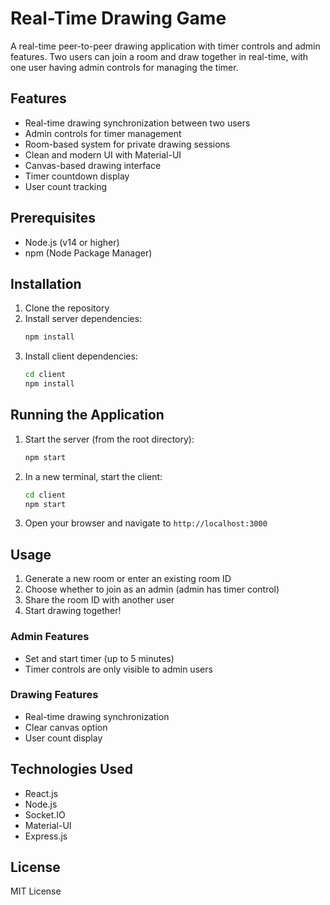 # Real-Time Drawing Game

A real-time peer-to-peer drawing application with timer controls and admin features. Two users can join a room and draw together in real-time, with one user having admin controls for managing the timer.

## Features

- Real-time drawing synchronization between two users
- Admin controls for timer management
- Room-based system for private drawing sessions
- Clean and modern UI with Material-UI
- Canvas-based drawing interface
- Timer countdown display
- User count tracking

## Prerequisites

- Node.js (v14 or higher)
- npm (Node Package Manager)

## Installation

1. Clone the repository
2. Install server dependencies:
   ```bash
   npm install
   ```
3. Install client dependencies:
   ```bash
   cd client
   npm install
   ```

## Running the Application

1. Start the server (from the root directory):
   ```bash
   npm start
   ```

2. In a new terminal, start the client:
   ```bash
   cd client
   npm start
   ```

3. Open your browser and navigate to `http://localhost:3000`

## Usage

1. Generate a new room or enter an existing room ID
2. Choose whether to join as an admin (admin has timer control)
3. Share the room ID with another user
4. Start drawing together!

### Admin Features

- Set and start timer (up to 5 minutes)
- Timer controls are only visible to admin users

### Drawing Features

- Real-time drawing synchronization
- Clear canvas option
- User count display

## Technologies Used

- React.js
- Node.js
- Socket.IO
- Material-UI
- Express.js

## License

MIT License 